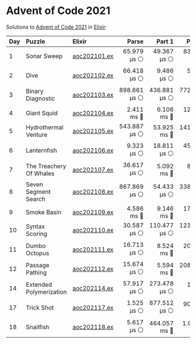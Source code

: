 # Advent of Code 2021

Solutions to [Advent of Code 2021](https://adventofcode.com/2021/) in [Elixir](https://elixir-lang.org/):

| Day  | Puzzle                  | Elixir                                                  |        Parse |       Part 1 |       Part 2 |
| :--- | :---------------------- | :------------------------------------------------------ | -----------: | -----------: | -----------: |
| 1    | Sonar Sweep             | [aoc202101.ex](01_sonar_sweep/aoc202101.ex)             |  65.979 µs ⚪️ |  49.367 µs ⚪️ |  83.906 µs ⚪️ |
| 2    | Dive                    | [aoc202102.ex](02_dive/aoc202102.ex)                    |  66.418 µs ⚪️ |   9.486 µs ⚪️ |   5.850 µs ⚪️ |
| 3    | Binary Diagnostic       | [aoc202103.ex](03_binary_diagnostic/aoc202103.ex)       | 898.661 µs ⚪️ | 436.881 µs ⚪️ | 772.135 µs ⚪️ |
| 4    | Giant Squid             | [aoc202104.ex](04_giant_squid/aoc202104.ex)             |   2.411 ms 🔵 |   6.106 ms 🔵 |  12.111 ms 🔵 |
| 5    | Hydrothermal Venture    | [aoc202105.ex](05_hydrothermal_venture/aoc202105.ex)    | 543.887 µs ⚪️ |  53.925 ms 🔵 | 141.063 ms 🔵 |
| 6    | Lanternfish             | [aoc202106.ex](06_lanternfish/aoc202106.ex)             |   9.323 µs ⚪️ |  18.811 µs ⚪️ |  45.961 µs ⚪️ |
| 7    | The Treachery Of Whales | [aoc202107.ex](07_the_treachery_of_whales/aoc202107.ex) |  36.617 µs ⚪️ |   5.092 ms 🔵 |   8.203 ms 🔵 |
| 8    | Seven Segment Search    | [aoc202108.ex](08_seven_segment_search/aoc202108.ex)    | 867.869 µs ⚪️ |  54.433 µs ⚪️ | 338.370 µs ⚪️ |
| 9    | Smoke Basin             | [aoc202109.ex](09_smoke_basin/aoc202109.ex)             |   4.586 ms 🔵 |   9.146 ms 🔵 |  17.931 ms 🔵 |
| 10   | Syntax Scoring          | [aoc202110.ex](10_syntax_scoring/aoc202110.ex)          |  30.587 µs ⚪️ | 110.477 µs ⚪️ | 123.227 µs ⚪️ |
| 11   | Dumbo Octopus           | [aoc202111.ex](11_dumbo_octopus/aoc202111.ex)           |  16.713 µs ⚪️ |   8.524 ms 🔵 |  20.068 ms 🔵 |
| 12   | Passage Pathing         | [aoc202112.ex](12_passage_pathing/aoc202112.ex)         |  15.674 µs ⚪️ |   5.594 ms 🔵 | 208.766 ms 🔵 |
| 14   | Extended Polymerization | [aoc202114.ex](14_extended_polymerization/aoc202114.ex) |  57.917 µs ⚪️ | 273.478 µs ⚪️ |   1.347 ms 🔵 |
| 17   | Trick Shot              | [aoc202117.ex](17_trick_shot/aoc202117.ex)              |   1.525 µs ⚪️ | 877.512 µs ⚪️ |  90.083 ms 🔵 |
| 18   | Snailfish               | [aoc202118.ex](18_snailfish/aoc202118.ex)               |   5.617 µs ⚪️ | 464.057 ms 🔵 |    1.987 s 🔴 |
